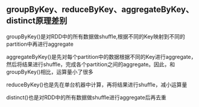 ## groupByKey、reduceByKey、aggregateByKey、distinct原理差别

groupByKey()是对RDD中的所有数据做shuffle,根据不同的Key映射到不同的partition中再进行aggregate

aggregateByKey()是先对每个partition中的数据根据不同的Key进行aggregate，然后将结果进行shuffle，完成各个partition之间的aggregate。因此，和groupByKey()相比，运算量小了很多

reduceByKey()也是先在单台机器中计算，再将结果进行shuffle，减小运算量

distinct()也是对RDD中的所有数据做shuffle进行aggregate后再去重
